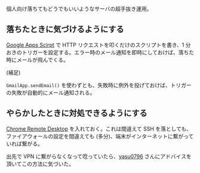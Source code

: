 個人向け落ちてもどうでもいいようなサーバの超手抜き運用。

## 落ちたときに気づけるようにする

[Google Apps Scirpt](https://developers.google.com/apps-script) で HTTP リクエストを叩くだけのスクリプトを書き、1 分おきのトリガーを設定する。エラー時のメール通知を即時にしておけば、落ちた時にメールが飛んでくる。

(補足)

`GmailApp.sendEmail()` を使わずとも、失敗時に例外を投げておけば、トリガーの失敗が自動的にメール通知される。 

## やらかしたときに対処できるようにする

[Chrome Remote Desktop](https://remotedesktop.google.com) を入れておく。これは間違えて SSH を落としても、ファイアウォールの設定を間違えても (多分)、端末がインターネットに繋がっていれば繋がる。

出先で VPN に繋がらなくなって唸っていたら、[yasu0796](https://twitter.com/yasu0796) さんにアドバイスを頂いてこの方法に気づいた。
